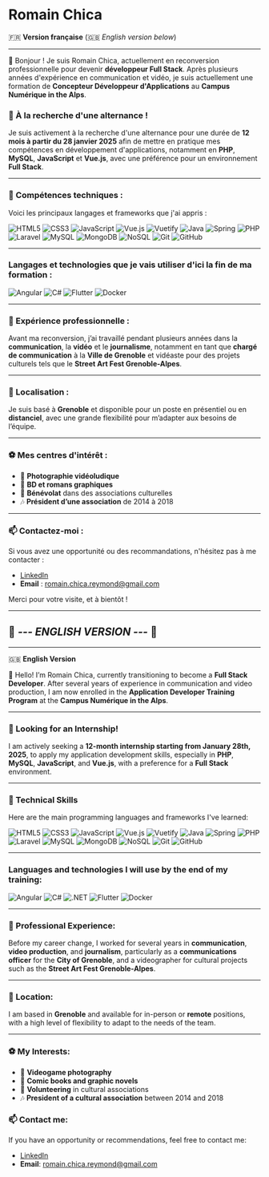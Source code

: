 # Romain Chica

🇫🇷 **Version française** (🇬🇧 *English version below*)

---

👋 Bonjour ! Je suis Romain Chica, actuellement en reconversion professionnelle pour devenir **développeur Full Stack**. Après plusieurs années d'expérience en communication et vidéo, je suis actuellement une formation de **Concepteur Développeur d'Applications** au **Campus Numérique in the Alps**.

### 🚀 À la recherche d'une alternance !

Je suis activement à la recherche d'une alternance pour une durée de **12 mois à partir du 28 janvier 2025** afin de mettre en pratique mes compétences en développement d'applications, notamment en **PHP**, **MySQL**, **JavaScript** et **Vue.js**, avec une préférence pour un environnement **Full Stack**.

---

### 🔧 Compétences techniques :

Voici les principaux langages et frameworks que j'ai appris :

![HTML5](https://img.shields.io/badge/-HTML5-E34F26?style=flat-square&logo=html5&logoColor=white)
![CSS3](https://img.shields.io/badge/-CSS3-1572B6?style=flat-square&logo=css3&logoColor=white)
![JavaScript](https://img.shields.io/badge/-JavaScript-F7DF1E?style=flat-square&logo=javascript&logoColor=black)
![Vue.js](https://img.shields.io/badge/-Vue.js-4FC08D?style=flat-square&logo=vue.js&logoColor=white)
![Vuetify](https://img.shields.io/badge/-Vuetify-1867C0?style=flat-square&logo=vuetify&logoColor=white)
![Java](https://img.shields.io/badge/-Java-007396?style=flat-square&logo=java&logoColor=white)
![Spring](https://img.shields.io/badge/-Spring-6DB33F?style=flat-square&logo=spring&logoColor=white)
![PHP](https://img.shields.io/badge/-PHP-777BB4?style=flat-square&logo=php&logoColor=white)
![Laravel](https://img.shields.io/badge/-Laravel-FF2D20?style=flat-square&logo=laravel&logoColor=white)
![MySQL](https://img.shields.io/badge/-MySQL-4479A1?style=flat-square&logo=mysql&logoColor=white)
![MongoDB](https://img.shields.io/badge/-MongoDB-47A248?style=flat-square&logo=mongodb&logoColor=white)
![NoSQL](https://img.shields.io/badge/-NoSQL-005571?style=flat-square&logo=nosql&logoColor=white)
![Git](https://img.shields.io/badge/-Git-F05032?style=flat-square&logo=git&logoColor=white)
![GitHub](https://img.shields.io/badge/-GitHub-181717?style=flat-square&logo=github&logoColor=white)

---

### Langages et technologies que je vais utiliser d'ici la fin de ma formation :

![Angular](https://img.shields.io/badge/-Angular-DD0031?style=flat-square&logo=angular&logoColor=white)
![C#](https://img.shields.io/badge/-C%23-239120?style=flat-square&logo=c-sharp&logoColor=white)
![Flutter](https://img.shields.io/badge/-Flutter-02569B?style=flat-square&logo=flutter&logoColor=white)
![Docker](https://img.shields.io/badge/-Docker-2496ED?style=flat-square&logo=docker&logoColor=white)

---

### 💼 Expérience professionnelle :

Avant ma reconversion, j’ai travaillé pendant plusieurs années dans la **communication**, la **vidéo** et le **journalisme**, notamment en tant que **chargé de communication** à la **Ville de Grenoble** et vidéaste pour des projets culturels tels que le **Street Art Fest Grenoble-Alpes**.

---

### 📍 Localisation :

Je suis basé à **Grenoble** et disponible pour un poste en présentiel ou en **distanciel**, avec une grande flexibilité pour m’adapter aux besoins de l’équipe.

---

### ⚽ Mes centres d'intérêt :

- 📸 **Photographie vidéoludique**
- 🦹️ **BD et romans graphiques**
- 🎨 **Bénévolat** dans des associations culturelles
- 🎶 **Président d’une association** de 2014 à 2018

---

### 📫 Contactez-moi :

Si vous avez une opportunité ou des recommandations, n'hésitez pas à me contacter :
- [LinkedIn](https://www.linkedin.com/in/romain-chica-742a5329/)
- **Email** : romain.chica.reymond@gmail.com

Merci pour votre visite, et à bientôt !

---

## 🌟 *--- ENGLISH VERSION ---* 🌟

---

🇬🇧 **English Version**

👋 Hello! I’m Romain Chica, currently transitioning to become a **Full Stack Developer**. After several years of experience in communication and video production, I am now enrolled in the **Application Developer Training Program** at the **Campus Numérique in the Alps**.

---

### 🚀 Looking for an Internship!

I am actively seeking a **12-month internship starting from January 28th, 2025**, to apply my application development skills, especially in **PHP**, **MySQL**, **JavaScript**, and **Vue.js**, with a preference for a **Full Stack** environment.

---

### 🔧 Technical Skills

Here are the main programming languages and frameworks I've learned:

![HTML5](https://img.shields.io/badge/-HTML5-E34F26?style=flat-square&logo=html5&logoColor=white)
![CSS3](https://img.shields.io/badge/-CSS3-1572B6?style=flat-square&logo=css3&logoColor=white)
![JavaScript](https://img.shields.io/badge/-JavaScript-F7DF1E?style=flat-square&logo=javascript&logoColor=black)
![Vue.js](https://img.shields.io/badge/-Vue.js-4FC08D?style=flat-square&logo=vue.js&logoColor=white)
![Vuetify](https://img.shields.io/badge/-Vuetify-1867C0?style=flat-square&logo=vuetify&logoColor=white)
![Java](https://img.shields.io/badge/-Java-007396?style=flat-square&logo=java&logoColor=white)
![Spring](https://img.shields.io/badge/-Spring-6DB33F?style=flat-square&logo=spring&logoColor=white)
![PHP](https://img.shields.io/badge/-PHP-777BB4?style=flat-square&logo=php&logoColor=white)
![Laravel](https://img.shields.io/badge/-Laravel-FF2D20?style=flat-square&logo=laravel&logoColor=white)
![MySQL](https://img.shields.io/badge/-MySQL-4479A1?style=flat-square&logo=mysql&logoColor=white)
![MongoDB](https://img.shields.io/badge/-MongoDB-47A248?style=flat-square&logo=mongodb&logoColor=white)
![NoSQL](https://img.shields.io/badge/-NoSQL-005571?style=flat-square&logo=nosql&logoColor=white)
![Git](https://img.shields.io/badge/-Git-F05032?style=flat-square&logo=git&logoColor=white)
![GitHub](https://img.shields.io/badge/-GitHub-181717?style=flat-square&logo=github&logoColor=white)

---

### Languages and technologies I will use by the end of my training:

![Angular](https://img.shields.io/badge/-Angular-DD0031?style=flat-square&logo=angular&logoColor=white)
![C#](https://img.shields.io/badge/-C%23-239120?style=flat-square&logo=c-sharp&logoColor=white)
![.NET](https://img.shields.io/badge/-.NET-512BD4?style=flat-square&logo=.net&logoColor=white)
![Flutter](https://img.shields.io/badge/-Flutter-02569B?style=flat-square&logo=flutter&logoColor=white)
![Docker](https://img.shields.io/badge/-Docker-2496ED?style=flat-square&logo=docker&logoColor=white)

---

### 💼 Professional Experience:

Before my career change, I worked for several years in **communication**, **video production**, and **journalism**, particularly as a **communications officer** for the **City of Grenoble**, and a videographer for cultural projects such as the **Street Art Fest Grenoble-Alpes**.

---

### 📍 Location:

I am based in **Grenoble** and available for in-person or **remote** positions, with a high level of flexibility to adapt to the needs of the team.

---

### ⚽ My Interests:

- 📸 **Videogame photography**
- 🦹️ **Comic books and graphic novels**
- 🎨 **Volunteering** in cultural associations
- 🎶 **President of a cultural association** between 2014 and 2018 

### 📫 Contact me:

If you have an opportunity or recommendations, feel free to contact me:
- [LinkedIn](https://www.linkedin.com/in/romain-chica-742a5329/)
- **Email**: romain.chica.reymond@gmail.com
